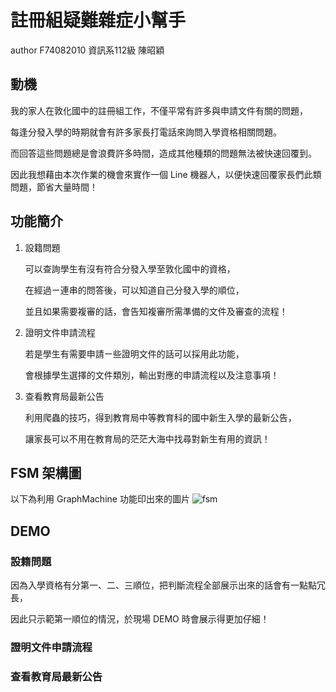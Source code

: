 # 註冊組疑難雜症小幫手

author F74082010 資訊系112級 陳昭穎

## 動機

我的家人在敦化國中的註冊組工作，不僅平常有許多與申請文件有關的問題，

每逢分發入學的時期就會有許多家長打電話來詢問入學資格相關問題。

而回答這些問題總是會浪費許多時間，造成其他種類的問題無法被快速回覆到。

因此我想藉由本次作業的機會來實作一個 Line 機器人，以便快速回覆家長們此類問題，節省大量時間！

## 功能簡介
1. 設籍問題

    可以查詢學生有沒有符合分發入學至敦化國中的資格，

    在經過ㄧ連串的問答後，可以知道自己分發入學的順位，

    並且如果需要複審的話，會告知複審所需準備的文件及審查的流程！

2. 證明文件申請流程

    若是學生有需要申請ㄧ些證明文件的話可以採用此功能，

    會根據學生選擇的文件類別，輸出對應的申請流程以及注意事項！


4. 查看教育局最新公告

    利用爬蟲的技巧，得到教育局中等教育科的國中新生入學的最新公告，

    讓家長可以不用在教育局的茫茫大海中找尋對新生有用的資訊！

## FSM 架構圖
以下為利用 GraphMachine 功能印出來的圖片
![fsm](https://user-images.githubusercontent.com/71745723/147857940-9dbbff96-89de-4677-a3a3-474c9808c0ee.png)

## DEMO

### 設籍問題
因為入學資格有分第一、二、三順位，把判斷流程全部展示出來的話會有一點點冗長，

因此只示範第一順位的情況，於現場 DEMO 時會展示得更加仔細！


### 證明文件申請流程

### 查看教育局最新公告
